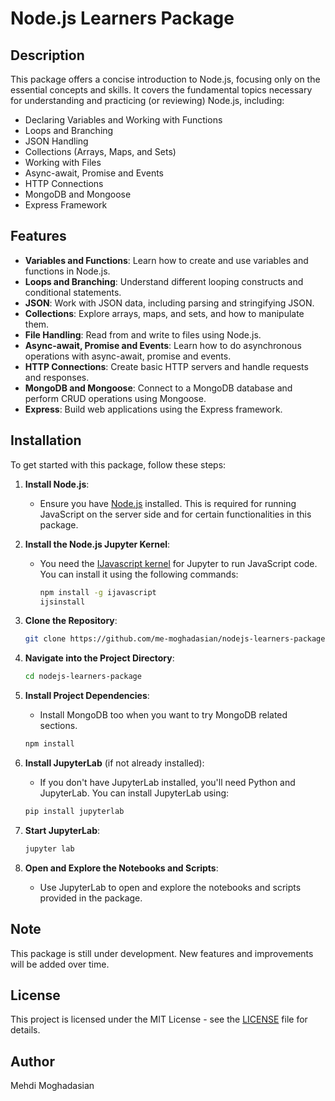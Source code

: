 # Node.js Learners Package

## Description

This package offers a concise introduction to Node.js, focusing only on the essential concepts and skills. It covers the fundamental topics necessary for understanding and practicing (or reviewing) Node.js, including:

- Declaring Variables and Working with Functions
- Loops and Branching
- JSON Handling
- Collections (Arrays, Maps, and Sets)
- Working with Files
- Async-await, Promise and Events
- HTTP Connections
- MongoDB and Mongoose
- Express Framework


## Features

- **Variables and Functions**: Learn how to create and use variables and functions in Node.js.
- **Loops and Branching**: Understand different looping constructs and conditional statements.
- **JSON**: Work with JSON data, including parsing and stringifying JSON.
- **Collections**: Explore arrays, maps, and sets, and how to manipulate them.
- **File Handling**: Read from and write to files using Node.js.
- **Async-await, Promise and Events**: Learn how to do asynchronous operations with async-await, promise and events.
- **HTTP Connections**: Create basic HTTP servers and handle requests and responses.
- **MongoDB and Mongoose**: Connect to a MongoDB database and perform CRUD operations using Mongoose.
- **Express**: Build web applications using the Express framework.

## Installation

To get started with this package, follow these steps:

1. **Install Node.js**:
   - Ensure you have [Node.js](https://nodejs.org/) installed. This is required for running JavaScript on the server side and for certain functionalities in this package.

2. **Install the Node.js Jupyter Kernel**:
   - You need the [IJavascript kernel](https://github.com/n-riesco/ijavascript) for Jupyter to run JavaScript code. You can install it using the following commands:
     ```bash
     npm install -g ijavascript
     ijsinstall
     ```

3. **Clone the Repository**:
    ```bash
    git clone https://github.com/me-moghadasian/nodejs-learners-package.git
    ```

4. **Navigate into the Project Directory**:
    ```bash
    cd nodejs-learners-package
    ```

5. **Install Project Dependencies**:
    - Install MongoDB too when you want to try MongoDB related sections.
    ```bash
    npm install
    ```

7. **Install JupyterLab** (if not already installed):
   - If you don't have JupyterLab installed, you'll need Python and JupyterLab. You can install JupyterLab using:
    ```bash
    pip install jupyterlab
    ```

8. **Start JupyterLab**:
    ```bash
    jupyter lab
    ```

9. **Open and Explore the Notebooks and Scripts**:
   - Use JupyterLab to open and explore the notebooks and scripts provided in the package.

## Note

This package is still under development. New features and improvements will be added over time.

## License

This project is licensed under the MIT License - see the [LICENSE](LICENSE) file for details.

## Author

Mehdi Moghadasian
